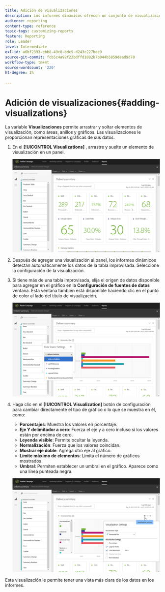 ```yaml
---
title: Adición de visualizaciones
description: Los informes dinámicos ofrecen un conjunto de visualizaciones para agregar una representación gráfica al informe.
audience: reporting
content-type: reference
topic-tags: customizing-reports
feature: Reporting
role: Leader
level: Intermediate
exl-id: a6bf2393-ebb8-49c8-bdc9-d243c227bee9
source-git-commit: fcb5c4a92f23bdffd1082b7b044b5859dead9d70
workflow-type: tm+mt
source-wordcount: '220'
ht-degree: 1%

---
```


# Adición de visualizaciones{#adding-visualizations}

La variable **Visualizaciones** permite arrastrar y soltar elementos de visualización, como áreas, anillos y gráficos. Las visualizaciones le proporcionan representaciones gráficas de sus datos.

1. En el **[!UICONTROL Visualizations]** , arrastre y suelte un elemento de visualización en un panel.

   ![](assets/dynamic_report_visualization_1.png)

1. Después de agregar una visualización al panel, los informes dinámicos detectan automáticamente los datos de la tabla improvisada. Seleccione la configuración de la visualización.
1. Si tiene más de una tabla improvisada, elija el origen de datos disponible para agregar en el gráfico en la **Configuración de fuentes de datos** ventana. Esta ventana también está disponible haciendo clic en el punto de color al lado del título de visualización.

   ![](assets/dynamic_report_visualization_2.png)

1. Haga clic en el **[!UICONTROL Visualization]** botón de configuración para cambiar directamente el tipo de gráfico o lo que se muestra en él, como:

   * **Porcentajes**: Muestra los valores en porcentaje.
   * **Eje Y delimitador a cero**: Fuerza el eje y a cero incluso si los valores están por encima de cero.
   * **Leyenda visible**: Permite ocultar la leyenda.
   * **Normalización**: Fuerza que los valores coincidan.
   * **Mostrar eje doble**: Agrega otro eje al gráfico.
   * **Límite máximo de elementos**: Limita el número de gráficos mostrados.
   * **Umbral**: Permiten establecer un umbral en el gráfico. Aparece como una línea punteada negra.

   ![](assets/dynamic_report_visualization_3.png)

Esta visualización le permite tener una vista más clara de los datos en los informes.
